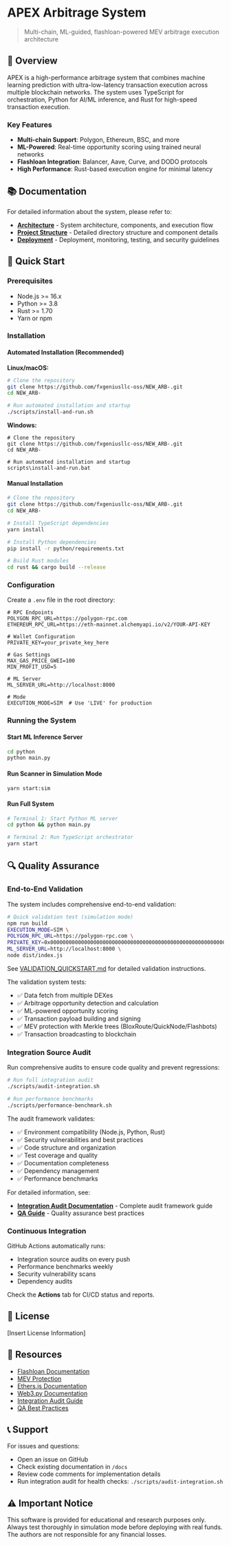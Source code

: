 # APEX Arbitrage System

> Multi-chain, ML-guided, flashloan-powered MEV arbitrage execution architecture

## 🎯 Overview

APEX is a high-performance arbitrage system that combines machine learning prediction with ultra-low-latency transaction execution across multiple blockchain networks. The system uses TypeScript for orchestration, Python for AI/ML inference, and Rust for high-speed transaction execution.

### Key Features

- **Multi-chain Support**: Polygon, Ethereum, BSC, and more
- **ML-Powered**: Real-time opportunity scoring using trained neural networks
- **Flashloan Integration**: Balancer, Aave, Curve, and DODO protocols
- **High Performance**: Rust-based execution engine for minimal latency

## 📚 Documentation

For detailed information about the system, please refer to:

- **[Architecture](docs/ARCHITECTURE.md)** - System architecture, components, and execution flow
- **[Project Structure](docs/PROJECT_STRUCTURE.md)** - Detailed directory structure and component details
- **[Deployment](docs/DEPLOYMENT.md)** - Deployment, monitoring, testing, and security guidelines

## 🚀 Quick Start

### Prerequisites

- Node.js >= 16.x
- Python >= 3.8
- Rust >= 1.70
- Yarn or npm

### Installation

#### Automated Installation (Recommended)

**Linux/macOS:**
```bash
# Clone the repository
git clone https://github.com/fxgeniusllc-oss/NEW_ARB-.git
cd NEW_ARB-

# Run automated installation and startup
./scripts/install-and-run.sh
```

**Windows:**
```batch
# Clone the repository
git clone https://github.com/fxgeniusllc-oss/NEW_ARB-.git
cd NEW_ARB-

# Run automated installation and startup
scripts\install-and-run.bat
```

#### Manual Installation

```bash
# Clone the repository
git clone https://github.com/fxgeniusllc-oss/NEW_ARB-.git
cd NEW_ARB-

# Install TypeScript dependencies
yarn install

# Install Python dependencies
pip install -r python/requirements.txt

# Build Rust modules
cd rust && cargo build --release
```

### Configuration

Create a `.env` file in the root directory:

```env
# RPC Endpoints
POLYGON_RPC_URL=https://polygon-rpc.com
ETHEREUM_RPC_URL=https://eth-mainnet.alchemyapi.io/v2/YOUR-API-KEY

# Wallet Configuration
PRIVATE_KEY=your_private_key_here

# Gas Settings
MAX_GAS_PRICE_GWEI=100
MIN_PROFIT_USD=5

# ML Server
ML_SERVER_URL=http://localhost:8000

# Mode
EXECUTION_MODE=SIM  # Use 'LIVE' for production
```

### Running the System

#### Start ML Inference Server

```bash
cd python
python main.py
```

#### Run Scanner in Simulation Mode

```bash
yarn start:sim
```

#### Run Full System

```bash
# Terminal 1: Start Python ML server
cd python && python main.py

# Terminal 2: Run TypeScript orchestrator
yarn start
```

## 🔍 Quality Assurance

### End-to-End Validation

The system includes comprehensive end-to-end validation:

```bash
# Quick validation test (simulation mode)
npm run build
EXECUTION_MODE=SIM \
POLYGON_RPC_URL=https://polygon-rpc.com \
PRIVATE_KEY=0x0000000000000000000000000000000000000000000000000000000000000001 \
ML_SERVER_URL=http://localhost:8000 \
node dist/index.js
```

See [VALIDATION_QUICKSTART.md](VALIDATION_QUICKSTART.md) for detailed validation instructions.

The validation system tests:
- ✅ Data fetch from multiple DEXes
- ✅ Arbitrage opportunity detection and calculation
- ✅ ML-powered opportunity scoring
- ✅ Transaction payload building and signing
- ✅ MEV protection with Merkle trees (BloxRoute/QuickNode/Flashbots)
- ✅ Transaction broadcasting to blockchain

### Integration Source Audit

Run comprehensive audits to ensure code quality and prevent regressions:

```bash
# Run full integration audit
./scripts/audit-integration.sh

# Run performance benchmarks
./scripts/performance-benchmark.sh
```

The audit framework validates:
- ✅ Environment compatibility (Node.js, Python, Rust)
- ✅ Security vulnerabilities and best practices
- ✅ Code structure and organization
- ✅ Test coverage and quality
- ✅ Documentation completeness
- ✅ Dependency management
- ✅ Performance benchmarks

For detailed information, see:
- **[Integration Audit Documentation](docs/INTEGRATION_AUDIT.md)** - Complete audit framework guide
- **[QA Guide](docs/QA_GUIDE.md)** - Quality assurance best practices

### Continuous Integration

GitHub Actions automatically runs:
- Integration source audits on every push
- Performance benchmarks weekly
- Security vulnerability scans
- Dependency audits

Check the **Actions** tab for CI/CD status and reports.

## 📝 License

[Insert License Information]

## 🔗 Resources

- [Flashloan Documentation](https://docs.aave.com/developers/guides/flash-loans)
- [MEV Protection](https://docs.flashbots.net/)
- [Ethers.js Documentation](https://docs.ethers.io/)
- [Web3.py Documentation](https://web3py.readthedocs.io/)
- [Integration Audit Guide](docs/INTEGRATION_AUDIT.md)
- [QA Best Practices](docs/QA_GUIDE.md)

## 📞 Support

For issues and questions:
- Open an issue on GitHub
- Check existing documentation in `/docs`
- Review code comments for implementation details
- Run integration audit for health checks: `./scripts/audit-integration.sh`

## ⚠️ Important Notice

This software is provided for educational and research purposes only. Always test thoroughly in simulation mode before deploying with real funds. The authors are not responsible for any financial losses.

